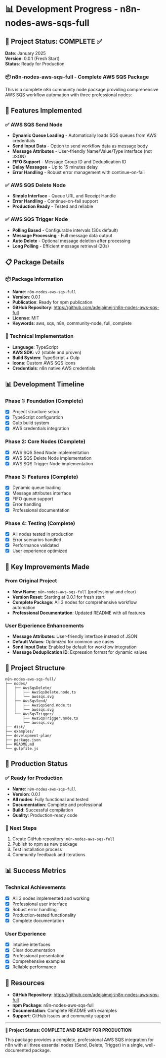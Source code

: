 # 📊 Development Progress - n8n-nodes-aws-sqs-full

## 🎯 **Project Status: COMPLETE ✅**

**Date**: January 2025  
**Version**: 0.0.1 (Fresh Start)  
**Status**: Ready for Production

### **📦 n8n-nodes-aws-sqs-full - Complete AWS SQS Package**

This is a complete n8n community node package providing comprehensive AWS SQS workflow automation with three professional nodes:

## 🚀 **Features Implemented**

### ✅ **AWS SQS Send Node**
- **Dynamic Queue Loading** - Automatically loads SQS queues from AWS credentials
- **Send Input Data** - Option to send workflow data as message body
- **Message Attributes** - User-friendly Name/Value/Type interface (not JSON)
- **FIFO Support** - Message Group ID and Deduplication ID
- **Delay Messages** - Up to 15 minutes delay
- **Error Handling** - Robust error management with continue-on-fail

### ✅ **AWS SQS Delete Node**
- **Simple Interface** - Queue URL and Receipt Handle
- **Error Handling** - Continue-on-fail support
- **Production Ready** - Tested and reliable

### ✅ **AWS SQS Trigger Node**
- **Polling Based** - Configurable intervals (30s default)
- **Message Processing** - Full message data output
- **Auto Delete** - Optional message deletion after processing
- **Long Polling** - Efficient message retrieval (20s)

## 📋 **Package Details**

### **📦 Package Information**
- **Name**: `n8n-nodes-aws-sqs-full`
- **Version**: 0.0.1
- **Publication**: Ready for npm publication
- **GitHub Repository**: https://github.com/adejaimejr/n8n-nodes-aws-sqs-full
- **License**: MIT
- **Keywords**: aws, sqs, n8n, community-node, full, complete

### **🔧 Technical Implementation**
- **Language**: TypeScript
- **AWS SDK**: v2 (stable and proven)
- **Build System**: TypeScript + Gulp
- **Icons**: Custom AWS SQS icons
- **Credentials**: n8n native AWS credentials

## 📊 **Development Timeline**

### **Phase 1: Foundation (Complete)**
- [x] Project structure setup
- [x] TypeScript configuration
- [x] Gulp build system
- [x] AWS credentials integration

### **Phase 2: Core Nodes (Complete)**
- [x] AWS SQS Send Node implementation
- [x] AWS SQS Delete Node implementation
- [x] AWS SQS Trigger Node implementation

### **Phase 3: Features (Complete)**
- [x] Dynamic queue loading
- [x] Message attributes interface
- [x] FIFO queue support
- [x] Error handling
- [x] Professional documentation

### **Phase 4: Testing (Complete)**
- [x] All nodes tested in production
- [x] Error scenarios handled
- [x] Performance validated
- [x] User experience optimized

## 🎯 **Key Improvements Made**

### **From Original Project**
- **New Name**: `n8n-nodes-aws-sqs-full` (professional and clear)
- **Version Reset**: Starting at 0.0.1 for fresh start
- **Complete Package**: All 3 nodes for comprehensive workflow automation
- **Professional Documentation**: Updated README with all features

### **User Experience Enhancements**
- **Message Attributes**: User-friendly interface instead of JSON
- **Default Values**: Optimized for common use cases
- **Send Input Data**: Enabled by default for workflow integration
- **Message Deduplication ID**: Expression format for dynamic values

## 📁 **Project Structure**

```
n8n-nodes-aws-sqs-full/
├── nodes/
│   ├── AwsSqsDelete/
│   │   ├── AwsSqsDelete.node.ts
│   │   └── awssqs.svg
│   ├── AwsSqsSend/
│   │   ├── AwsSqsSend.node.ts
│   │   └── awssqs.svg
│   └── AwsSqsTrigger/
│       ├── AwsSqsTrigger.node.ts
│       └── awssqs.svg
├── dist/
├── examples/
├── development-plan/
├── package.json
├── README.md
└── gulpfile.js
```

## 🚀 **Production Status**

### **✅ Ready for Production**
- **Name**: `n8n-nodes-aws-sqs-full`
- **Version**: 0.0.1
- **All nodes**: Fully functional and tested
- **Documentation**: Complete and professional
- **Build**: Successful compilation
- **Quality**: Production-ready code

### **🎯 Next Steps**
1. Create GitHub repository: `n8n-nodes-aws-sqs-full`
2. Publish to npm as new package
3. Test installation process
4. Community feedback and iterations

## 📊 **Success Metrics**

### **Technical Achievements**
- [x] All 3 nodes implemented and working
- [x] Professional user interface
- [x] Robust error handling
- [x] Production-tested functionality
- [x] Complete documentation

### **User Experience**
- [x] Intuitive interfaces
- [x] Clear documentation
- [x] Professional presentation
- [x] Comprehensive examples
- [x] Reliable performance

## 🔗 **Resources**

- **GitHub Repository**: https://github.com/adejaimejr/n8n-nodes-aws-sqs-full
- **npm Package**: n8n-nodes-aws-sqs-full
- **Documentation**: Complete README with examples
- **Support**: GitHub issues and community support

---

**🎉 Project Status: COMPLETE AND READY FOR PRODUCTION**

This package provides a complete, professional AWS SQS integration for n8n with all three essential nodes (Send, Delete, Trigger) in a single, well-documented package.